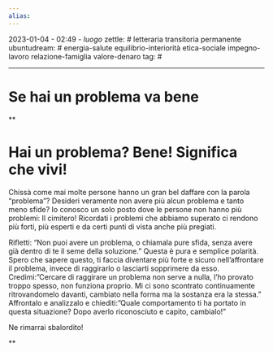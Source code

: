 ```yaml
---
alias: 
---
```

2023-01-04 - 02:49 - *luogo*
zettle: # letteraria transitoria permanente
ubuntudream: # energia-salute equilibrio-interiorità etica-sociale impegno-lavoro relazione-famiglia valore-denaro 
tag: #

---
# Se hai un problema va bene

**

# Hai un problema? Bene! Significa che vivi!

Chissà come mai molte persone hanno un gran bel daffare con la parola “problema”? Desideri veramente non avere più alcun problema e tanto meno sfide? Io conosco un solo posto dove le persone non hanno più problemi: Il cimitero! Ricordati i problemi che abbiamo superato ci rendono più forti, più esperti e da certi punti di vista anche più pregiati.

Rifletti: “Non puoi avere un problema, o chiamala pure sfida, senza avere già dentro di te il seme della soluzione.” Questa è pura e semplice polarità. Spero che sapere questo, ti faccia diventare più forte e sicuro nell’affrontare il problema, invece di raggirarlo o lasciarti sopprimere da esso. Credimi:”Cercare di raggirare un problema non serve a nulla, l’ho provato troppo spesso, non funziona proprio. Mi ci sono scontrato continuamente ritrovandomelo davanti, cambiato nella forma ma la sostanza era la stessa.” Affrontalo e analizzalo e chiediti:”Quale comportamento ti ha portato in questa situazione? Dopo averlo riconosciuto e capito, cambialo!”

Ne rimarrai sbalordito!

**